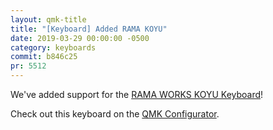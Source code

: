 ```yaml
---
layout: qmk-title
title: "[Keyboard] Added RAMA KOYU"
date: 2019-03-29 00:00:00 -0500
category: keyboards
commit: b846c25
pr: 5512
---
```


We've added support for the [RAMA WORKS KOYU Keyboard](https://ramaworks.store/)!

Check out this keyboard on the [QMK Configurator](https://config.qmk.fm/#/rama/koyu/LAYOUT_all).
